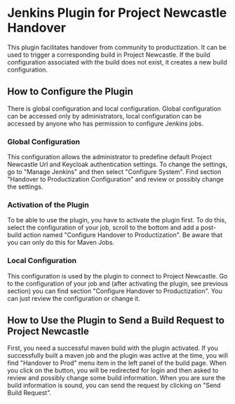# Jenkins Plugin for Project Newcastle Handover

This plugin facilitates handover from community to productization. It can be used to trigger a corresponding build
in Project Newcastle. If the build configuration associated with the build does not exist, it creates a new build
configuration.

## How to Configure the Plugin

There is global configuration and local configuration. Global configuration can be accessed only by administrators,
local configuration can be accessed by anyone who has permission to configure Jenkins jobs.

### Global Configuration

This configuration allows the administrator to predefine default Project Newcastle Url and Keycloak authentication 
settings. To change the settings, go to "Manage Jenkins" and then select "Configure System". Find section 
"Handover to Productization Configuration" and review or possibly change the settings.

### Activation of the Plugin

To be able to use the plugin, you have to activate the plugin first. To do this, select the configuration of your job, 
scroll to the bottom and add a post-build action named "Configure Handover to Productization". Be aware that you can 
only do this for Maven Jobs.

### Local Configuration

This configuration is used by the plugin to connect to Project Newcastle. Go to the configuration of your job and 
(after activating the plugin, see previous section) you can find section "Configure Handover to Productization". 
You can just review the configuration or change it.

## How to Use the Plugin to Send a Build Request to Project Newcastle

First, you need a successful maven build with the plugin activated. If you successfully built a maven job and the 
plugin was active at the time, you will find "Handover to Prod" menu item in the left panel of the build page. When 
you click on the button, you will be redirected for login and then asked to review and possibly change some build 
information. When you are sure the build information is sound, you can send the request by clicking on "Send Build 
Request".